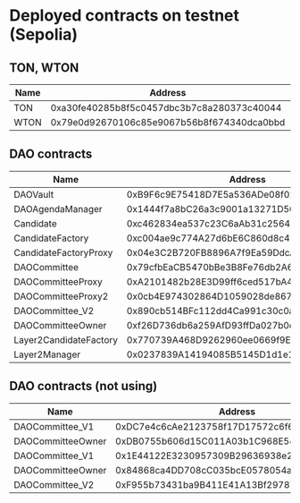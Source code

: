 # Deployed contracts on testnet (Sepolia)

## TON, WTON

| Name     | Address | link |
|----------|------|-------------------------------|
|  TON |  0xa30fe40285b8f5c0457dbc3b7c8a280373c40044     | [link](https://sepolia.etherscan.io/address/0xa30fe40285b8f5c0457dbc3b7c8a280373c40044)
|  WTON |  0x79e0d92670106c85e9067b56b8f674340dca0bbd     | [link](https://sepolia.etherscan.io/address/0x79e0d92670106c85e9067b56b8f674340dca0bbd)


## DAO contracts

| Name     | Address | link |
|----------|------|-------------------------------|
|  DAOVault |   0xB9F6c9E75418D7E5a536ADe08f0218196BB3eBa4    | [link](https://sepolia.etherscan.io/address/0xB9F6c9E75418D7E5a536ADe08f0218196BB3eBa4)
|  DAOAgendaManager        |  0x1444f7a8bC26a3c9001a13271D56d6fF36B44f08    | [link](https://sepolia.etherscan.io/address/0x1444f7a8bC26a3c9001a13271D56d6fF36B44f08)
|  Candidate        |  0xc462834ea537c23C6aAb31c2564dfE16e7CD37BD    | [link](https://sepolia.etherscan.io/address/0xc462834ea537c23C6aAb31c2564dfE16e7CD37BD)
|  CandidateFactory        | 0xc004ae9c774A27d6bE6C860d8c414AC697D4dc28     |[link](https://sepolia.etherscan.io/address/0xc004ae9c774A27d6bE6C860d8c414AC697D4dc28)
|  CandidateFactoryProxy        |  0x04e3C2B720FB8896A7f9Ea59DdcA85fD45189C7f    |[link](https://sepolia.etherscan.io/address/0x04e3C2B720FB8896A7f9Ea59DdcA85fD45189C7f)
|  DAOCommittee        | 0x79cfbEaCB5470bBe3B8Fe76db2A61Fc59e588C38     | [link](https://sepolia.etherscan.io/address/0x79cfbEaCB5470bBe3B8Fe76db2A61Fc59e588C38)
|  DAOCommitteeProxy        |  0xA2101482b28E3D99ff6ced517bA41EFf4971a386    |[link](https://sepolia.etherscan.io/address/0xA2101482b28E3D99ff6ced517bA41EFf4971a386)
|  DAOCommitteeProxy2        |  0x0cb4E974302864D1059028de86757Ca55D121Cb8    |[link](https://sepolia.etherscan.io/address/0x0cb4E974302864D1059028de86757Ca55D121Cb8)
|  DAOCommittee_V2        | 0x890cb514BFc112dd4Ca991c30c0ab3e96E65E4d8     | [link](https://sepolia.etherscan.io/address/0x890cb514BFc112dd4Ca991c30c0ab3e96E65E4d8)
|  DAOCommitteeOwner        | 0xf26D736db6a259AfD93ffDa027b0d7DD9748e3FB     | [link](https://sepolia.etherscan.io/address/0xf26D736db6a259AfD93ffDa027b0d7DD9748e3FB)
|  Layer2CandidateFactory        | 0x770739A468D9262960ee0669f9Eaf0db6E21F81A     | [link](https://sepolia.etherscan.io/address/0x770739A468D9262960ee0669f9Eaf0db6E21F81A)
|  Layer2Manager        | 0x0237839A14194085B5145D1d1e1E77dc92aCAF06     | [link](https://sepolia.etherscan.io/address/0x0237839A14194085B5145D1d1e1E77dc92aCAF06)


## DAO contracts (not using)

| Name     | Address | link |
|----------|------|-------------------------------|
|  DAOCommittee_V1        |  0xDC7e4c6cAe2123758f17D17572c6f6e820D2b431    | [link](https://sepolia.etherscan.io/address/0xDC7e4c6cAe2123758f17D17572c6f6e820D2b431)
|  DAOCommitteeOwner        |  0xDB0755b606d15C011A03b1C968E54F96bBdDd1D7    | [link](https://sepolia.etherscan.io/address/0xDB0755b606d15C011A03b1C968E54F96bBdDd1D7)
|  DAOCommittee_V1        | 0x1E44122E3230957309B29636938e223705C0Da35     | [link](https://sepolia.etherscan.io/address/0x1E44122E3230957309B29636938e223705C0Da35)
|  DAOCommitteeOwner        | 0x84868ca4DD708cC035bcE0578054aa62c663e309     | [link](https://sepolia.etherscan.io/address/0x84868ca4DD708cC035bcE0578054aa62c663e309)
|  DAOCommittee_V2        | 0xF955b73431ba9B411E41A13Bf29787BCD087FA6E     | [link](https://sepolia.etherscan.io/address/0xF955b73431ba9B411E41A13Bf29787BCD087FA6E)


